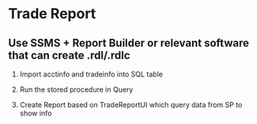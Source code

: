 # Trade Report

Use SSMS + Report Builder or relevant software that can create .rdl/.rdlc
---

1. Import acctinfo and tradeinfo into SQL table

2. Run the stored procedure in Query

3. Create Report based on TradeReportUI which query data from SP to show info
